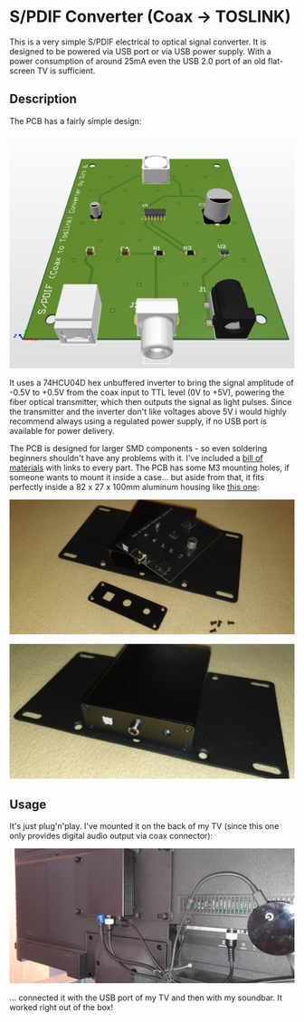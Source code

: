 # S/PDIF Converter (Coax -> TOSLINK)
This is a very simple S/PDIF electrical to optical signal converter. It is designed to be powered via USB port or via USB power supply. With a power consumption of around 25mA even the USB 2.0 port of an old flat-screen TV is sufficient.

## Description
The PCB has a fairly simple design:

![PCB-Layout](CAD_PCB.png)

It uses a 74HCU04D hex unbuffered inverter to bring the signal amplitude of -0.5V to +0.5V from the coax input to TTL level (0V to +5V), powering the fiber optical transmitter, which then outputs the signal as light pulses.
Since the transmitter and the inverter don't like voltages above 5V i would highly recommend always using a regulated power supply, if no USB port is available for power delivery.

The PCB is designed for larger SMD components - so even soldering beginners shouldn't have any problems with it. I've included a [bill of materials](BOM.xlsx) with links to every part. The PCB has some M3 mounting holes, if someone wants to mount it inside a case... but aside from that, it fits perfectly inside a 82 x 27 x 100mm aluminum housing like [this one](https://aliexpress.com/item/32982948345.html):

![Aluminum housing (outside)](Pic1.jpg)

![Aluminum housing (inside)](Pic2.jpg)

## Usage
It's just plug'n'play. I've mounted it on the back of my TV (since this one only provides digital audio output via coax connector):

![TV backside](Pic3.jpg)

... connected it with the USB port of my TV and then with my soundbar. It worked right out of the box!
